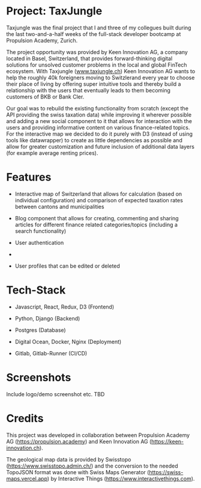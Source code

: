 # Project: TaxJungle

Taxjungle was the final project that I and three of my collegues built during the last two-and-a-half weeks of the full-stack developer bootcamp at Propulsion Academy, Zurich.

The project opportunity was provided by Keen Innovation AG, a company located in Basel, Switzerland, that provides forward-thinking digital solutions for unsolved customer problems in the local and global FinTech ecosystem. With Taxjungle (www.taxjungle.ch) Keen Innovation AG wants to help the roughly 40k foreigners moving to Switzlerand every year to choose their place of living by offering super intuitive tools and thereby build a relationship with the users that eventually leads to them becoming customers of BKB or Bank Cler.

Our goal was to rebuild the existing functionality from scratch (except the API providing the swiss taxation data) while improving it wherever possible and adding a new social component to it that allows for interaction with the users and providing informative content on various finance-related topics. For the interactive map we decided to do it purely with D3 (instead of using tools like datawrapper) to create as little dependencies as possible and allow for greater customization and future inclusion of additional data layers (for example average renting prices).

# Features

* Interactive map of Switzerland that allows for calculation (based on individual configuration) and comparison of expected taxation rates between cantons and municipalities

* Blog component that allows for creating, commenting and sharing articles for different finance related categories/topics (including a search functionality)

* User authentication
*
* User profiles that can be edited or deleted

# Tech-Stack

* Javascript, React, Redux, D3 (Frontend)

* Python, Django (Backend)

* Postgres (Database)

* Digital Ocean, Docker, Nginx (Deployment)

* Gitlab, Gitlab-Runner (CI/CD)

# Screenshots
Include logo/demo screenshot etc. TBD

# Credits

This project was developed in collaboration between Propulsion Academy AG (https://propulsion.academy) and Keen Innovation AG (https://keen-innovation.ch).

The geological map data is provided by Swisstopo (https://www.swisstopo.admin.ch/) and the conversion to the needed TopoJSON format was done with Swiss Maps Generator (https://swiss-maps.vercel.app) by Interactive Things (https://www.interactivethings.com).
